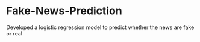 # Fake-News-Prediction
Developed a logistic regression model to predict whether the news are fake or real
